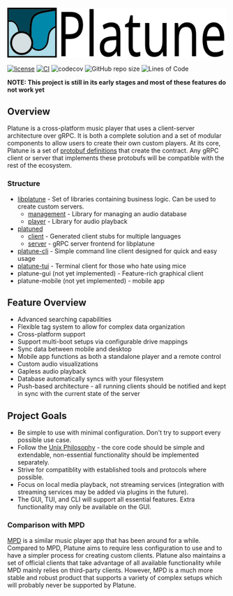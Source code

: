 ![Platune](res/platune-title.png)

[![license](https://img.shields.io/github/license/aschey/platune)](https://github.com/aschey/platune/blob/master/LICENSE)
[![CI](https://github.com/aschey/Platune/actions/workflows/test.yml/badge.svg)](https://github.com/aschey/Platune/actions/workflows/test.yml)
![codecov](https://codecov.io/gh/aschey/platune/branch/master/graph/badge.svg?token=NWS6Q3W4FP)
![GitHub repo size](https://img.shields.io/github/repo-size/aschey/platune)
![Lines of Code](https://tokei-zjgz.onrender.com/b1/github/aschey/platune)

**NOTE: This project is still in its early stages and most of these features do not work yet**

## Overview

Platune is a cross-platform music player that uses a client-server architecture over gRPC. It is both a complete solution and a set of modular components to allow users to create their own custom players. At its core, Platune is a set of [protobuf definitions](https://github.com/aschey/Platune/tree/master/platuned/proto) that create the contract. Any gRPC client or server that implements these protobufs will be compatible with the rest of the ecosystem.

### Structure

- [libplatune](https://github.com/aschey/Platune/tree/master/libplatune) -
  Set of libraries containing business logic. Can be used to create custom servers.
  - [management](https://github.com/aschey/Platune/tree/master/libplatune/management) -
    Library for managing an audio database
  - [player](https://github.com/aschey/Platune/tree/master/libplatune/player) -
    Library for audio playback
- [platuned](https://github.com/aschey/Platune/tree/master/platuned)
  - [client](https://github.com/aschey/Platune/tree/master/platuned/client) -
    Generated client stubs for multiple languages
  - [server](https://github.com/aschey/Platune/tree/master/platuned/server) -
    gRPC server frontend for libplatune
- [platune-cli](https://github.com/aschey/Platune/tree/master/platune-cli) -
  Simple command line client designed for quick and easy usage
- [platune-tui](https://github.com/aschey/Platune/tree/master/platune-cli) -
  Terminal client for those who hate using mice
- platune-gui (not yet implemented) -
  Feature-rich graphical client
- platune-mobile (not yet implemented) - mobile app

## Feature Overview

- Advanced searching capabilities
- Flexible tag system to allow for complex data organization
- Cross-platform support
- Support multi-boot setups via configurable drive mappings
- Sync data between mobile and desktop
- Mobile app functions as both a standalone player and a remote control
- Custom audio visualizations
- Gapless audio playback
- Database automatically syncs with your filesystem
- Push-based architecture - all running clients should be notified and kept in sync with the current state of the server

## Project Goals

- Be simple to use with minimal configuration. Don't try to support every possible use case.
- Follow the [Unix Philosophy](https://en.wikipedia.org/wiki/Unix_philosophy) - the core code should be simple and extendable, non-essential functionality should be implemented separately.
- Strive for compatiblity with established tools and protocols where possible.
- Focus on local media playback, not streaming services (integration with streaming services may be added via plugins in the future).
- The GUI, TUI, and CLI will support all essential features. Extra functionality may only be available on the GUI.

### Comparison with MPD

[MPD](https://www.musicpd.org/) is a similar music player app that has been around for a while. Compared to MPD, Platune aims to require less configuration to use and to have a simpler process for creating custom clients. Platune also maintains a set of official clients that take advantage of all available functionality while MPD mainly relies on third-party clients. However, MPD is a much more stable and robust product that supports a variety of complex setups which will probably never be supported by Platune.
